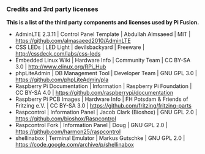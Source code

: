### Credits and 3rd party licenses
**This is a list of the third party components and licenses used by Pi Fusion.**
- AdminLTE 2.3.11 | Control Panel Template | Abdullah Almsaeed | MIT | https://github.com/almasaeed2010/AdminLTE
- CSS LEDs | LED Light | devilsbackyard | Freeware | http://cssdeck.com/labs/css-leds
- Embedded Linux Wiki | Hardware Info | Community Team | CC BY-SA 3.0 | http://www.elinux.org/RPi_Hub
- phpLiteAdmin | DB Management Tool | Developer Team | GNU GPL 3.0 | https://github.com/phpLiteAdmin/pla
- Raspberry Pi Documentation | Information | Raspberry Pi Foundation | CC BY-SA 4.0 | https://github.com/raspberrypi/documentation
- Raspberry Pi PCB Images | Hardware Info | FH Potsdam & Friends of Fritzing e.V. | CC BY-SA 3.0 | https://github.com/fritzing/fritzing-parts
- Raspcontrol | Information Panel | Jacob Clark (Bioshox) | GNU GPL 2.0 | https://github.com/bioshox/Raspcontrol
- Raspcontrol Fork | Information Panel | Doug | GNU GPL 2.0 | https://github.com/harmon25/raspcontrol
- shellinabox | Terminal Emulator | Markus Gutschke | GNU GPL 2.0 | https://code.google.com/archive/p/shellinabox